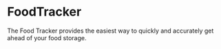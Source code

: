 FoodTracker
===========

The Food Tracker provides the easiest way to quickly and accurately get ahead of your food storage. 
